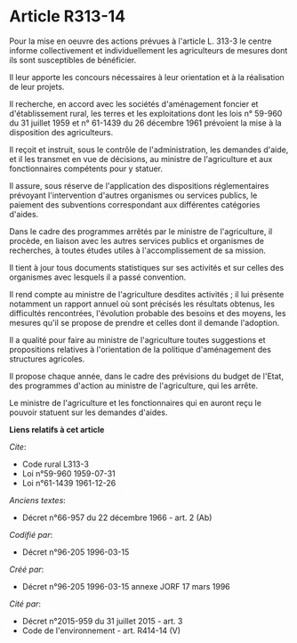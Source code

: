 # Article R313-14

Pour la mise en oeuvre des actions prévues à l'article L. 313-3 le centre informe collectivement et individuellement les
agriculteurs de mesures dont ils sont susceptibles de bénéficier.

Il leur apporte les concours nécessaires à leur orientation et à la réalisation de leur projets.

Il recherche, en accord avec les sociétés d'aménagement foncier et d'établissement rural, les terres et les exploitations
dont les lois n° 59-960 du 31 juillet 1959 et n° 61-1439 du 26 décembre 1961 prévoient la mise à la disposition des
agriculteurs.

Il reçoit et instruit, sous le contrôle de l'administration, les demandes d'aide, et il les transmet en vue de décisions, au
ministre de l'agriculture et aux fonctionnaires compétents pour y statuer.

Il assure, sous réserve de l'application des dispositions réglementaires prévoyant l'intervention d'autres organismes ou
services publics, le paiement des subventions correspondant aux différentes catégories d'aides.

Dans le cadre des programmes arrêtés par le ministre de l'agriculture, il procède, en liaison avec les autres services
publics et organismes de recherches, à toutes études utiles à l'accomplissement de sa mission.

Il tient à jour tous documents statistiques sur ses activités et sur celles des organismes avec lesquels il a passé
convention.

Il rend compte au ministre de l'agriculture desdites activités ; il lui présente notamment un rapport annuel où sont précisés
les résultats obtenus, les difficultés rencontrées, l'évolution probable des besoins et des moyens, les mesures qu'il se
propose de prendre et celles dont il demande l'adoption.

Il a qualité pour faire au ministre de l'agriculture toutes suggestions et propositions relatives à l'orientation de la
politique d'aménagement des structures agricoles.

Il propose chaque année, dans le cadre des prévisions du budget de l'Etat, des programmes d'action au ministre de
l'agriculture, qui les arrête.

Le ministre de l'agriculture et les fonctionnaires qui en auront reçu le pouvoir statuent sur les demandes d'aides.

**Liens relatifs à cet article**

_Cite_:

  - Code rural L313-3
  - Loi n°59-960 1959-07-31
  - Loi n°61-1439 1961-12-26

_Anciens textes_:

  - Décret n°66-957 du 22 décembre 1966 - art. 2 (Ab)

_Codifié par_:

  - Décret n°96-205 1996-03-15

_Créé par_:

  - Décret n°96-205 1996-03-15 annexe JORF 17 mars 1996

_Cité par_:

  - Décret n°2015-959 du 31 juillet 2015 - art. 3
  - Code de l'environnement - art. R414-14 (V)
